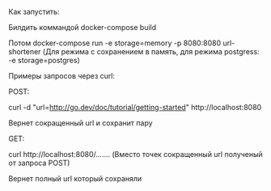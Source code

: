 Как запустить:

Билдить коммандой docker-compose build

Потом docker-compose run -e storage=memory -p 8080:8080 url-shortener (Для режима с сохранением в память, для режима postgress: -e storage=postgres)

Примеры запросов через curl:

POST:

curl -d "url=http://go.dev/doc/tutorial/getting-started" http://localhost:8080 

Вернет сокращенный url и сохранит пару

GET:

curl http://localhost:8080/....... (Вместо точек сокращенный url полученый от запроса POST)

Вернет полный url который сохраняли
